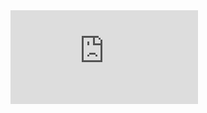 <iframe src="https://shellshock.io" allowtransparency="true" frameborder="0" scrolling="no" allowfullscreen></iframe>
